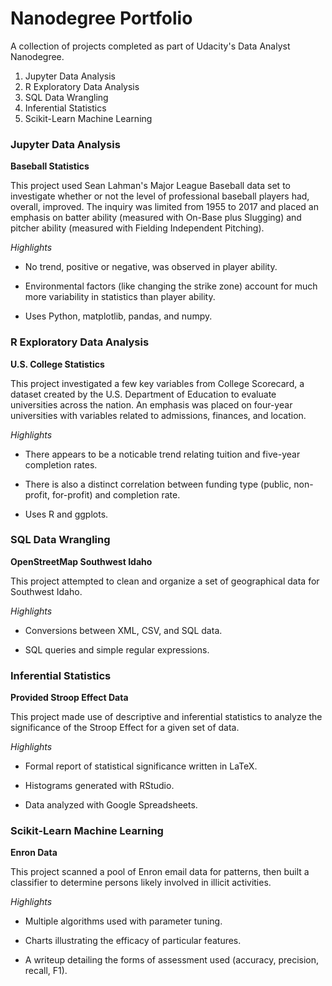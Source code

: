 # Nanodegree Portfolio
A collection of projects completed as part of Udacity's Data Analyst Nanodegree.

1. Jupyter Data Analysis
2. R Exploratory Data Analysis
3. SQL Data Wrangling
4. Inferential Statistics
5. Scikit-Learn Machine Learning


### Jupyter Data Analysis
**Baseball Statistics**

This project used Sean Lahman's Major League Baseball data set to investigate
whether or not the level of professional baseball players had, overall,
improved. The inquiry was limited from 1955 to 2017 and placed an emphasis on
batter ability (measured with On-Base plus Slugging) and pitcher ability
(measured with Fielding Independent Pitching).

*Highlights*

* No trend, positive or negative, was observed in player ability.

* Environmental factors (like changing the strike zone) account for much more
variability in statistics than player ability.

* Uses Python, matplotlib, pandas, and numpy.


### R Exploratory Data Analysis
**U.S. College Statistics**

This project investigated a few key variables from College Scorecard, a dataset
created by the U.S. Department of Education to evaluate universities across the
nation. An emphasis was placed on four-year universities with variables related
to admissions, finances, and location.

*Highlights*

* There appears to be a noticable trend relating tuition and five-year
completion rates.

* There is also a distinct correlation between funding type (public, non-profit,
for-profit) and completion rate.

* Uses R and ggplots.


### SQL Data Wrangling
**OpenStreetMap Southwest Idaho**

This project attempted to clean and organize a set of geographical data for
Southwest Idaho. 

*Highlights*

* Conversions between XML, CSV, and SQL data.

* SQL queries and simple regular expressions.


### Inferential Statistics
**Provided Stroop Effect Data**

This project made use of descriptive and inferential statistics to analyze
the significance of the Stroop Effect for a given set of data.

*Highlights*

* Formal report of statistical significance written in LaTeX.

* Histograms generated with RStudio.

* Data analyzed with Google Spreadsheets.


### Scikit-Learn Machine Learning
**Enron Data**

This project scanned a pool of Enron email data for patterns, then built
a classifier to determine persons likely involved in illicit activities.

*Highlights*

* Multiple algorithms used with parameter tuning.

* Charts illustrating the efficacy of particular features.

* A writeup detailing the forms of assessment used (accuracy, precision,
recall, F1).
